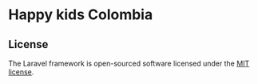 # Happy kids Colombia


## License

The Laravel framework is open-sourced software licensed under the [MIT license](https://opensource.org/licenses/MIT).
